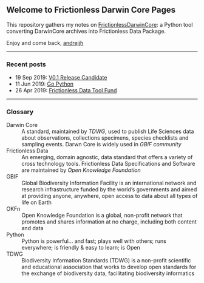 ## Welcome to Frictionless Darwin Core Pages

This repository gathers my notes on [FrictionlessDarwinCore](https://github.com/frictionlessdata/FrictionlessDarwinCore): a Python tool converting DarwinCore archives into Frictionless Data Package.

Enjoy and come back,
[andrejjh](https://andrejjh.github.io/)

---
### Recent posts
* 19 Sep 2019: [V0.1 Release Candidate](posts/00003.md)
* 11 Jun 2019: [Go Python](posts/00002.md)
* 26 Apr 2019: [Frictionless Data Tool Fund](posts/00001.md)

---
### Glossary
<dl>
<dt>Darwin Core</dt>
<dd>A standard, maintained by <i>TDWG</i>, used to publish Life Sciences data about observations, collections specimens, species checklists and sampling events. Darwn Core is widely used in <i>GBIF community</i></dd>
<dt>Frictionless Data</dt>
<dd>An emerging, domain agnostic, data standard that offers a variety of cross technology tools. Frictionless Data Specifications and Software are maintained by <i>Open Knowledge Foundation</i></dd>
<dt>GBIF</dt>
<dd>Global Biodiversity Information Facility is an international network and research infrastructure funded by the world’s governments and aimed at providing anyone, anywhere, open access to data about all types of life on Earth</dd>
<dt>OKFn</dt>
<dd> Open Knowledge Foundation is a global, non-profit network that promotes and shares information at no charge, including both content and data</dd>
<dt>Python</dt>
<dd>Python is powerful... and fast; plays well with others; runs everywhere; is friendly & easy to learn; is Open</dd>
<dt>TDWG</dt>
<dd>Biodiversity Information Standards (TDWG) is a non-profit scientific and educational association that works to develop open standards for the exchange of biodiversity data, facilitating biodiversity informatics</dd>
</dl>
